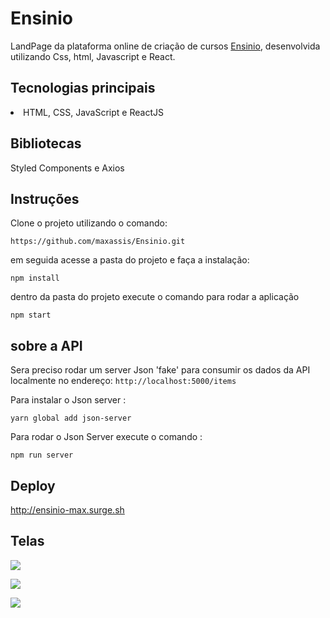 # Ensinio

LandPage da plataforma online de criação de cursos [Ensinio](https://ensinio.com/pt-br/), desenvolvida utilizando Css,  html, Javascript e React. 


## Tecnologias principais

<li>HTML, CSS, JavaScript e ReactJS</li>

## Bibliotecas

Styled Components e Axios

## Instruções

Clone o projeto utilizando o comando:

`https://github.com/maxassis/Ensinio.git`

em seguida acesse a pasta do projeto e faça a instalação:

`npm install`

dentro da pasta do projeto execute o comando para rodar a aplicação

`npm start`

## sobre a API

Sera preciso rodar um server Json 'fake' para consumir os dados da API localmente no endereço: `http://localhost:5000/items`

Para instalar o Json server : 

`yarn global add json-server`

Para rodar o Json Server execute o comando :

`npm run server`

## Deploy

http://ensinio-max.surge.sh

## Telas


![](https://images2.imgbox.com/0c/c6/skOfMGmM_o.png)

![](https://images2.imgbox.com/34/f2/sWJykSbn_o.png)

![](https://images2.imgbox.com/00/fd/shbuCTKU_o.png)
